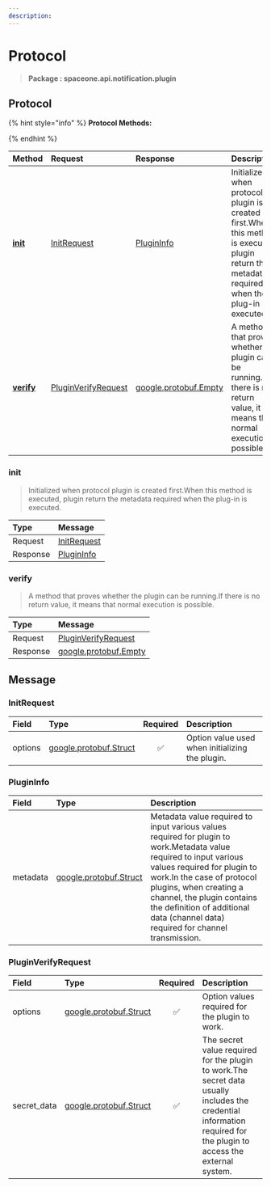 ```yaml
---
description:  
---
```

# Protocol

>  **Package : spaceone.api.notification.plugin**

## Protocol

{% hint style="info" %}
**Protocol Methods:**

{%  endhint %}


| Method | Request | Response | Description |
| :--- | :--- | :--- | :--- |
| [**init**](protocol.md#init)|   [InitRequest](protocol.md#initrequest) |   [PluginInfo](protocol.md#plugininfo) | Initialized when protocol plugin is created first.When this method is executed, plugin return the metadata required when the plug-in is executed. |
| [**verify**](protocol.md#verify)|   [PluginVerifyRequest](protocol.md#pluginverifyrequest) |  [google.protobuf.Empty](https://github.com/protocolbuffers/protobuf/blob/master/src/google/protobuf/empty.proto)| A method that proves whether the plugin can be running.If there is no return value, it means that normal execution is possible. | 
 

 
### init

> Initialized when protocol plugin is created first.When this method is executed, plugin return the metadata required when the plug-in is executed.

| Type | Message |
| :--- | :--- |
| Request | [InitRequest](protocol.md#initrequest) |
| Response |  [PluginInfo](protocol.md#plugininfo)  |
 
 

 
### verify

> A method that proves whether the plugin can be running.If there is no return value, it means that normal execution is possible.

| Type | Message |
| :--- | :--- |
| Request | [PluginVerifyRequest](protocol.md#pluginverifyrequest) |
| Response | [google.protobuf.Empty](https://github.com/protocolbuffers/protobuf/blob/master/src/google/protobuf/empty.proto) |


## 

## Message

### InitRequest
| Field | Type | Required | Description |
| :--- | :--- | :---: | :--- |
| options |[google.protobuf.Struct](https://github.com/protocolbuffers/protobuf/blob/master/src/google/protobuf/struct.proto)|✅| Option value used when initializing the plugin.|

### PluginInfo
| Field | Type |  Description |
| :--- | :--- | :--- |
| metadata |[google.protobuf.Struct](https://github.com/protocolbuffers/protobuf/blob/master/src/google/protobuf/struct.proto) | Metadata value required to input various values required for plugin to work.Metadata value required to input various values required for plugin to work.In the case of protocol plugins, when creating a channel, the plugin contains the definition of additional data (channel data) required for channel transmission.|

### PluginVerifyRequest
| Field | Type | Required | Description |
| :--- | :--- | :---: | :--- |
| options |[google.protobuf.Struct](https://github.com/protocolbuffers/protobuf/blob/master/src/google/protobuf/struct.proto)|✅| Option values required for the plugin to work.|
| secret_data |[google.protobuf.Struct](https://github.com/protocolbuffers/protobuf/blob/master/src/google/protobuf/struct.proto)|✅| The secret value required for the plugin to work.The secret data usually includes the credential information required for the plugin to access the external system.|
